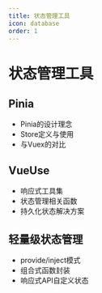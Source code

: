 ```yaml
---
title: 状态管理工具
icon: database
order: 1
---
```


# 状态管理工具

## Pinia
- Pinia的设计理念
- Store定义与使用
- 与Vuex的对比

## VueUse
- 响应式工具集
- 状态管理相关函数
- 持久化状态解决方案

## 轻量级状态管理
- provide/inject模式
- 组合式函数封装
- 响应式API自定义状态
